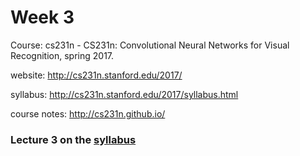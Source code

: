 # Week 3
Course: cs231n - CS231n: Convolutional Neural Networks for Visual Recognition, spring 2017.

website: http://cs231n.stanford.edu/2017/

syllabus: http://cs231n.stanford.edu/2017/syllabus.html

course notes: http://cs231n.github.io/

### Lecture 3 on the <a href='http://cs231n.stanford.edu/2017/syllabus.html'>syllabus<a/> 



